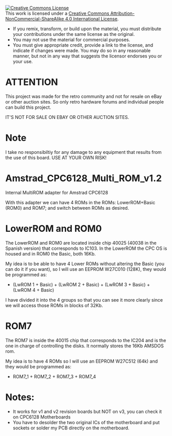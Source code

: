 <a rel="license" href="http://creativecommons.org/licenses/by-nc-sa/4.0/"><img alt="Creative Commons License" style="border-width:0" src="https://i.creativecommons.org/l/by-nc-sa/4.0/88x31.png" /></a><br />This work is licensed under a <a rel="license" href="http://creativecommons.org/licenses/by-nc-sa/4.0/">Creative Commons Attribution-NonCommercial-ShareAlike 4.0 International License</a>.

* If you remix, transform, or build upon the material, you must distribute your contributions under the same license as the original.
* You may not use the material for commercial purposes.
* You must give appropriate credit, provide a link to the license, and indicate if changes were made. You may do so in any reasonable manner, but not in any way that suggests the licensor endorses you or your use.

# ATTENTION

This project was made for the retro community and not for resale on eBay or other auction sites. So only retro hardware forums and individual people can build this project.

IT'S NOT FOR SALE ON EBAY OR OTHER AUCTION SITES.

# Note

I take no responsibiltiy for any damage to any equipment that results from the use of this board. USE AT YOUR OWN RISK!

# Amstrad_CPC6128_Multi_ROM_v1.2

Internal MultiROM adapter for Amstrad CPC6128

With this adapter we can have 4 ROMs in the ROMs: LowerROM+Basic (ROM0) and ROM7; and switch between ROMs as desired.

# LowerROM and ROM0

The LowerROM and ROM0 are located inside chip 40025 (40038 in the Spanish version) that corresponds to IC103. In the LowerROM the CPC OS is housed and in ROM0 the Basic, both 16Kb.

My idea is to be able to have 4 Lower ROMs without altering the Basic (you can do it if you want), so I will use an EEPROM W27C010 (128K), they would be programmed as:

* (LwROM 1 + Basic) + (LwROM 2 + Basic) + (LwROM 3 + Basic) + (LwROM 4 + Basic)

I have divided it into the 4 groups so that you can see it more clearly since we will access those ROMs in blocks of 32Kb.

# ROM7

The ROM7 is inside the 40015 chip that corresponds to the IC204 and is the one in charge of controlling the disks. It normally stores the 16Kb AMSDOS rom.

My idea is to have 4 ROMs so I will use an EEPROM W27C512 (64k) and they would be programmed as:

* ROM7_1 + ROM7_2 + ROM7_3 + ROM7_4

# Notes:

* It works for v1 and v2 revision boards but NOT on v3, you can check it on CPC6128 Motherboards
* You have to desolder the two original ICs of the motherboard and put sockets or solder my PCB directly on the motherboard.
